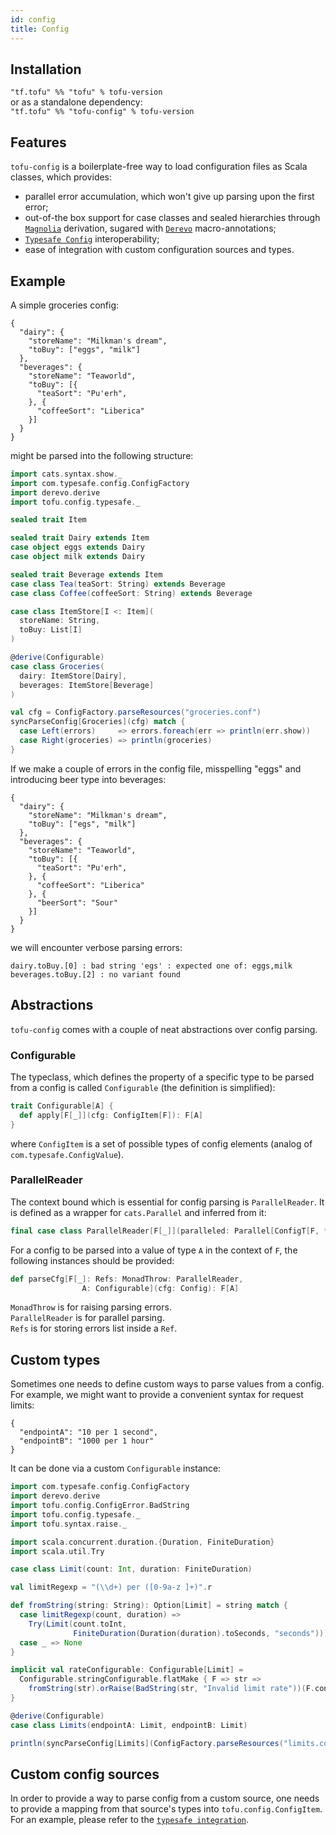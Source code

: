 ```yaml
---
id: config
title: Config
---
```


## Installation
`"tf.tofu" %% "tofu" % tofu-version`  
or as a standalone dependency:   
`"tf.tofu" %% "tofu-config" % tofu-version`  

## Features
`tofu-config` is a boilerplate-free way to load configuration files as Scala classes, 
which provides:
* parallel error accumulation, which won't give up parsing upon the first error;
* out-of-the box support for case classes and sealed hierarchies through [`Magnolia`](https://github.com/propensive/magnolia) derivation,
sugared with [`Derevo`](https://github.com/tofu-tf/derevo) macro-annotations;
* [`Typesafe Config`](https://github.com/lightbend/config) interoperability;
* ease of integration with custom configuration sources and types.

## Example
A simple groceries config:
```hocon
{
  "dairy": {
    "storeName": "Milkman's dream",
    "toBuy": ["eggs", "milk"]
  },
  "beverages": {
    "storeName": "Teaworld",
    "toBuy": [{
      "teaSort": "Pu'erh",
    }, {
      "coffeeSort": "Liberica"
    }]
  }
}
```
might be parsed into the following structure:
```scala
import cats.syntax.show._
import com.typesafe.config.ConfigFactory
import derevo.derive
import tofu.config.typesafe._

sealed trait Item

sealed trait Dairy extends Item
case object eggs extends Dairy
case object milk extends Dairy

sealed trait Beverage extends Item
case class Tea(teaSort: String) extends Beverage
case class Coffee(coffeeSort: String) extends Beverage

case class ItemStore[I <: Item](
  storeName: String,
  toBuy: List[I]
)

@derive(Configurable) 
case class Groceries(
  dairy: ItemStore[Dairy],
  beverages: ItemStore[Beverage]
)

val cfg = ConfigFactory.parseResources("groceries.conf")
syncParseConfig[Groceries](cfg) match {
  case Left(errors)     => errors.foreach(err => println(err.show))
  case Right(groceries) => println(groceries)
}
```
If we make a couple of errors in the config file, misspelling "eggs" and introducing beer type into beverages:
```hocon
{
  "dairy": {
    "storeName": "Milkman's dream",
    "toBuy": ["egs", "milk"]
  },
  "beverages": {
    "storeName": "Teaworld",
    "toBuy": [{
      "teaSort": "Pu'erh",
    }, {
      "coffeeSort": "Liberica"
    }, {
      "beerSort": "Sour"
    }]
  }
}
```
we will encounter verbose parsing errors:
```
dairy.toBuy.[0] : bad string 'egs' : expected one of: eggs,milk
beverages.toBuy.[2] : no variant found
```

## Abstractions
`tofu-config` comes with a couple of neat abstractions over config parsing. 
### Configurable
The typeclass, which defines the property of a specific type to be parsed from a config is called 
`Configurable` (the definition is simplified):
```scala
trait Configurable[A] { 
  def apply[F[_]](cfg: ConfigItem[F]): F[A]
}
```
where `ConfigItem` is a set of possible types of config elements (analog of `com.typesafe.ConfigValue`).

### ParallelReader
The context bound which is essential for config parsing is `ParallelReader`. It is defined as a wrapper for `cats.Parallel` 
and inferred from it:
```scala
final case class ParallelReader[F[_]](paralleled: Parallel[ConfigT[F, *]])
```

For a config to be parsed into a value of type `A` in the context of `F`, the following instances should be provided:
```scala
def parseCfg[F[_]: Refs: MonadThrow: ParallelReader, 
                A: Configurable](cfg: Config): F[A]
```
`MonadThrow` is for raising parsing errors.  
`ParallelReader` is for parallel parsing.  
`Refs` is for storing errors list inside a `Ref`.

## Custom types
Sometimes one needs to define custom ways to parse values from a config.
For example, we might want to provide a convenient syntax for request limits:
```
{
  "endpointA": "10 per 1 second",
  "endpointB": "1000 per 1 hour"
}
```
It can be done via a custom `Configurable` instance:
```scala
import com.typesafe.config.ConfigFactory
import derevo.derive
import tofu.config.ConfigError.BadString
import tofu.config.typesafe._
import tofu.syntax.raise._

import scala.concurrent.duration.{Duration, FiniteDuration}
import scala.util.Try

case class Limit(count: Int, duration: FiniteDuration)

val limitRegexp = "(\\d+) per ([0-9a-z ]+)".r

def fromString(string: String): Option[Limit] = string match {
  case limitRegexp(count, duration) =>
    Try(Limit(count.toInt, 
              FiniteDuration(Duration(duration).toSeconds, "seconds"))).toOption
  case _ => None
}

implicit val rateConfigurable: Configurable[Limit] =
  Configurable.stringConfigurable.flatMake { F => str =>
    fromString(str).orRaise(BadString(str, "Invalid limit rate"))(F.config, F.monad)
}

@derive(Configurable)
case class Limits(endpointA: Limit, endpointB: Limit)

println(syncParseConfig[Limits](ConfigFactory.parseResources("limits.conf")))
```

## Custom config sources
In order to provide a way to parse config from a custom source, one needs to provide a 
mapping from that source's types into `tofu.config.ConfigItem`.
For an example, please refer to the [`typesafe integration`](https://github.com/TinkoffCreditSystems/tofu/blob/master/config/src/main/scala/tofu/config/typesafe.scala#L21).


